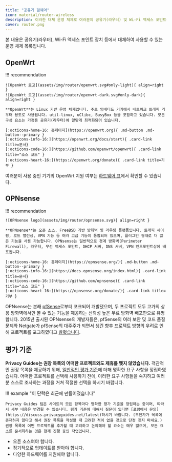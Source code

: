 ```yaml
---
title: "공유기 펌웨어"
icon: material/router-wireless
description: 이러한 대체 운영 체제로 여러분의 공유기(라우터) 및 Wi-Fi 액세스 포인트를 보호할 수 있습니다.
cover: router.png
---
```


본 내용은 공유기(라우터), Wi-Fi 액세스 포인트 장치 등에서 대체하여 사용할 수 있는 운영 체제 목록입니다.

## OpenWrt

!!! recommendation

    ![OpenWrt 로고](assets/img/router/openwrt.svg#only-light){ align=right }
    ![OpenWrt 로고](assets/img/router/openwrt-dark.svg#only-dark){ align=right }
    
    **OpenWrt**는 Linux 기반 운영 체제입니다. 주로 임베디드 기기에서 네트워크 트래픽 라우터 용도로 사용됩니다. util-linux, uClibc, BusyBox 등을 포함하고 있습니다. 모든 구성 요소는 가정용 공유기(라우터)에 알맞게 최적화되어 있습니다.
    
    [:octicons-home-16: 홈페이지](https://openwrt.org){ .md-button .md-button--primary }
    [:octicons-info-16:](https://openwrt.org/docs/start){ .card-link title=문서}
    [:octicons-code-16:](https://github.com/openwrt/openwrt){ .card-link title="소스 코드" }
    [:octicons-heart-16:](https://openwrt.org/donate){ .card-link title=기부 }

여러분이 사용 중인 기기의 OpenWrt 지원 여부는 [하드웨어 표](https://openwrt.org/toh/start)에서 확인할 수 있습니다.

## OPNsense

!!! recommendation

    ![OPNsense logo](assets/img/router/opnsense.svg){ align=right }
    
    **OPNsense**는 오픈 소스, FreeBSD 기반 방화벽 및 라우팅 플랫폼입니다. 트래픽 셰이핑, 로드 밸런싱, VPN 기능 등 여러 고급 기능이 통합되어 있으며, 플러그인 형태로 더 많은 기능을 사용 가능합니다. OPNsense는 일반적으로 경계 방화벽(Perimeter Firewall), 라우터, 무선 액세스 포인트, DHCP 서버, DNS 서버, VPN 엔드포인트상에 배포됩니다.
    
    [:octicons-home-16: 홈페이지](https://opnsense.org/){ .md-button .md-button--primary }
    [:octicons-info-16:](https://docs.opnsense.org/index.html){ .card-link title=문서}
    [:octicons-code-16:](https://github.com/opnsense){ .card-link title="소스 코드" }
    [:octicons-heart-16:](https://opnsense.org/donate/){ .card-link title=기부 }

OPNsense는 본래 [pfSense](https://en.wikipedia.org/wiki/PfSense)로부터 포크되어 개발됐으며, 두 프로젝트 모두 고가의 상용 방화벽에서만 볼 수 있는 기능을 제공하는 신뢰성 높은 무료 방화벽 배포판으로 유명합니다. 2015년 출시된 OPNsense의 개발자들은, pfSense의 여러 보안 및 코드 품질 문제와 Netgate가 pfSense의 대주주가 되면서 생긴 향후 프로젝트 방향의 우려로 인해 프로젝트를 포크하였다고 [밝혔습니다](https://docs.opnsense.org/history/thefork.html).

## 평가 기준

**Privacy Guides는 권장 목록의 어떠한 프로젝트와도 제휴를 맺지 않았습니다.** 객관적인 권장 목록을 제공하기 위해, [일반적인 평가 기준](about/criteria.md)에 더해 명확한 요구 사항을 정립하였습니다. 어떠한 프로젝트를 선택해 사용하기 전에, 이러한 요구 사항들을 숙지하고 여러분 스스로 조사하는 과정을 거쳐 적절한 선택을 하시기 바랍니다.

!!! example "이 단락은 최근에 만들어졌습니다"

    Privacy Guides 팀은 사이트의 모든 항목마다 명확한 평가 기준을 정립하는 중이며, 따라서 세부 내용은 변경될 수 있습니다. 평가 기준에 대해서 질문이 있다면 [포럼에서 문의](https://discuss.privacyguides.net/latest)하시기 바랍니다. (무언가가 목록에 존재하지 않다고 해서 권장 목록을 작성할 때 고려한 적이 없을 것으로 단정 짓지 마세요.) 권장 목록에 어떤 프로젝트를 추가할 때 고려하고 논의해야 할 요소는 매우 많으며, 모든 요소를 문서화하는 것은 현재 진행 중인 작업입니다.

- 오픈 소스여야 합니다.
- 정기적으로 업데이트를 받아야 합니다.
- 다양한 하드웨어를 지원해야 합니다.
